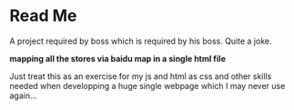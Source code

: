 Read Me
==============
A project required by boss which is required by his boss. Quite a joke.    

__mapping all the stores via baidu map in a single html file__    
    

Just treat this as an exercise for my js and html as css and other skills needed when developping a huge single webpage which I may never use again...